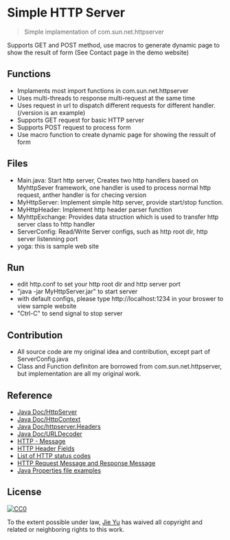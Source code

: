 # Simple HTTP Server 
> Simple implamentation of com.sun.net.httpserver

Supports GET and POST method, use macros to generate dynamic page to show the result of form
(See Contact page in the demo website)

## Functions
- Implaments most import functions in com.sun.net.httpserver
- Uses multi-threads to response multi-request at the same time
- Uses request in url to dispatch different requests for different handler. (/version is an example)
- Supports GET request for basic HTTP server
- Supports POST request to process form
- Use macro function to create dynamic page for showing the ressult of form

## Files
- Main.java: Start http server, Creates two http handlers based on MyhttpSever framework, one handler is used to process normal http request, anther handler is for checing version
- MyHttpServer: Implement simple http server, provide start/stop function.
- MyHttpHeader: Implement http header parser function
- MyhttpExchange: Provides data struction which is used to transfer http server class to http handler
- ServerConfig: Read/Write Server configs, such as http root dir, http server listenning port
- yoga: this is sample web site

## Run
- edit http.conf to set your http root dir and http server port
- "java -jar MyHttpServer.jar" to start server
- with default configs, please type http://localhost:1234 in your broswer to view sample website
- "Ctrl-C" to send signal to stop server

## Contribution
- All source code are my original idea and contribution, except part of ServerConfig.java
- Class and Function definiton are borrowed from com.sun.net.httpserver, but implementation are all my original work.

## Reference
- [Java Doc/HttpServer](https://docs.oracle.com/javase/8/docs/jre/api/net/httpserver/spec/com/sun/net/httpserver/HttpServer.html)
- [Java Doc/HttpContext](https://docs.oracle.com/javase/8/docs/jre/api/net/httpserver/spec/com/sun/net/httpserver/HttpContext.html)
- [Java Doc/httpserver.Headers](https://docs.oracle.com/javase/8/docs/jre/api/net/httpserver/spec/com/sun/net/httpserver/Headers.html)
- [Java Doc/URLDecoder](https://docs.oracle.com/javase/7/docs/api/java/net/URLDecoder.html)
- [HTTP - Message](https://www.tutorialspoint.com/http/http_messages.htm)
- [HTTP Header Fields](https://www.tutorialspoint.com/http/http_header_fields.htm)
- [List of HTTP status codes]("https://en.wikipedia.org/wiki/List_of_HTTP_status_codes")
- [HTTP Request Message and Response Message](http://www.cnblogs.com/biyeymyhjob/archive/2012/07/28/2612910.html)
- [Java Properties file examples]("http://www.mkyong.com/java/java-properties-file-examples")
## License

[![CC0](https://licensebuttons.net/p/zero/1.0/88x31.png)](http://creativecommons.org/publicdomain/zero/1.0/)

To the extent possible under law, [Jie Yu](yujie.yjp@gmail.com) has waived all copyright and related or neighboring rights to this work.
